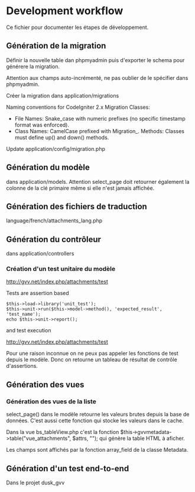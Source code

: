 # Development workflow

Ce fichier pour documenter les étapes de développement.

## Génération de la migration

Définir la nouvelle table dan phpmyadmin puis d'exporter le schema pour générere la migration.

Attention aux champs auto-incrémenté, ne pas oublier de le spécifier dans phpmyadmin. 

Créer la migration dans application/migrations

Naming conventions for CodeIgniter 2.x Migration Classes:

* File Names: Snake_case with numeric prefixes (no specific timestamp format was enforced).
* Class Names: CamelCase prefixed with Migration_.
Methods: Classes must define up() and down() methods.

Update application/config/migration.php



## Génération du modèle

dans application/models. Attention select_page doit retourner également la colonne de la clé primaire même si elle n'est jamais affichée.


## Génération des fichiers de traduction

language/french/attachments_lang.php
  
## Génération du contrôleur

dans application/controllers

### Création d'un test unitaire du modèle 

http://gvv.net/index.php/attachments/test

Tests are assertion based

    $this->load->library('unit_test');
    $this->unit->run($this->model->method(), 'expected_result', 'test_name');
    echo $this->unit->report();

and test execution

http://gvv.net/index.php/attachments/test

Pour une raison inconnue on ne peux pas appeler les fonctions de test depuis le modèle. Donc on retourne un tableau de résultat de contrôle d'assertions.

## Génération des vues

### Génération des vues de la liste

select_page() dans le modèle retourne les valeurs brutes depuis la base de données. C'est aussi cette fonction qui stocke les valeurs dans le cache.

Dans la vue bs_tableView.php c'est la fonction $this->gvvmetadata->table("vue_attachments", $attrs, ""); qui génère la table HTML à aficher.

Les champs sont affichés par la fonction array_field de la classe Metadata.


## Génération d'un test end-to-end

Dans le projet dusk_gvv